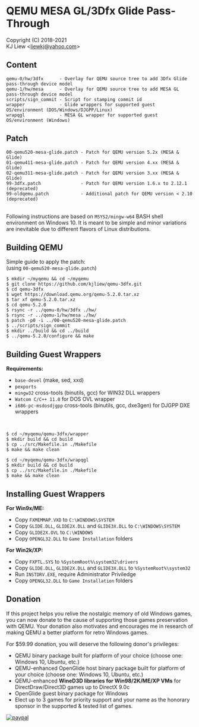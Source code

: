 # QEMU MESA GL/3Dfx Glide Pass-Through
Copyright (C) 2018-2021  
KJ Liew \<liewkj@yahoo.com\>
## Content
    qemu-0/hw/3dfx      - Overlay for QEMU source tree to add 3Dfx Glide pass-through device model
    qemu-1/hw/mesa      - Overlay for QEMU source tree to add MESA GL pass-through device model
    scripts/sign_commit - Script for stamping commit id
    wrapper             - Glide wrappers for supported guest OS/environment (DOS/Windows/DJGPP/Linux)
    wrapqgl             - MESA GL wrapper for supported guest OS/environment (Windows)
## Patch
    00-qemu520-mesa-glide.patch - Patch for QEMU version 5.2x (MESA & Glide)
    01-qemu411-mesa-glide.patch - Patch for QEMU version 4.xx (MESA & Glide)
    02-qemu311-mesa-glide.patch - Patch for QEMU version 3.xx (MESA & Glide)
    99-3dfx.patch               - Patch for QEMU version 1.6.x to 2.12.1 (deprecated)
    99-oldqemu.patch            - Additional patch for QEMU version < 2.10 (deprecated)
<br>Following instructions are based on `MSYS2/mingw-w64` BASH shell environment on Windows 10. It is meant to be simple and minor variations are inevitable due to different flavors of Linux distributions.

## Building QEMU
Simple guide to apply the patch:<br>
(using `00-qemu520-mesa-glide.patch`)

    $ mkdir ~/myqemu && cd ~/myqemu
    $ git clone https://github.com/kjliew/qemu-3dfx.git
    $ cd qemu-3dfx
    $ wget https://download.qemu.org/qemu-5.2.0.tar.xz
    $ tar xf qemu-5.2.0.tar.xz
    $ cd qemu-5.2.0
    $ rsync -r ../qemu-0/hw/3dfx ./hw/
    $ rsync -r ../qemu-1/hw/mesa ./hw/
    $ patch -p0 -i ../00-qemu520-mesa-glide.patch
    $ ../scripts/sign_commit
    $ mkdir ../build && cd ../build
    $ ../qemu-5.2.0/configure && make

## Building Guest Wrappers
**Requirements:**  
 - `base-devel` (make, sed, xxd)  
 - `pexports`  
 - `mingw32` cross-tools (binutils, gcc) for WIN32 DLL wrappers  
 - `Watcom C/C++ 11.0` for DOS OVL wrapper  
 - `i686-pc-msdosdjgpp` cross-tools (binutils, gcc, dxe3gen) for DJGPP DXE wrappers
<br>

    $ cd ~/myqemu/qemu-3dfx/wrapper
    $ mkdir build && cd build
    $ cp ../src/Makefile.in ./Makefile
    $ make && make clean

    $ cd ~/myqemu/qemu-3dfx/wrapqgl
    $ mkdir build && cd build
    $ cp ../src/Makefile.in ./Makefile
    $ make && make clean

## Installing Guest Wrappers
**For Win9x/ME:**  
 - Copy `FXMEMMAP.VXD` to `C:\WINDOWS\SYSTEM`  
 - Copy `GLIDE.DLL`, `GLIDE2X.DLL` and `GLIDE3X.DLL` to `C:\WINDOWS\SYSTEM`  
 - Copy `GLIDE2X.OVL` to `C:\WINDOWS`  
 - Copy `OPENGL32.DLL` to `Game Installation` folders

**For Win2k/XP:**  
 - Copy `FXPTL.SYS` to `%SystemRoot%\system32\drivers`  
 - Copy `GLIDE.DLL`, `GLIDE2X.DLL` and `GLIDE3X.DLL` to `%SystemRoot%\system32`  
 - Run `INSTDRV.EXE`, require Administrator Priviledge  
 - Copy `OPENGL32.DLL` to `Game Installation` folders
 
## Donation
If this project helps you relive the nostalgic memory of old Windows games, you can now donate to the cause of supporting those games preservation with QEMU. Your donation also motivates and encourages me in research of making QEMU a better platform for retro Windows games.

For $59.99 donation, you will deserve the following donor's privileges:
- QEMU binary package built for platform of your choice (choose one: Windows 10, Ubuntu, etc.)
- QEMU-enhanced OpenGlide host binary package built for platform of your choice (choose one: Windows 10, Ubuntu, etc.)
- QEMU-enhanced **WineD3D libraries for Win98/2K/ME/XP VMs** for DirectDraw/Direct3D games up to DirectX 9.0c
- OpenGlide guest binary package for Windows
- Elect up to 3 games for priority support and your name as the honorary sponsor in the supported & tested list of games.

[![paypal](https://www.paypalobjects.com/en_US/i/btn/btn_donateCC_LG.gif)](https://www.paypal.com/cgi-bin/webscr?cmd=_s-xclick&hosted_button_id=XE47KTASERX4A)
